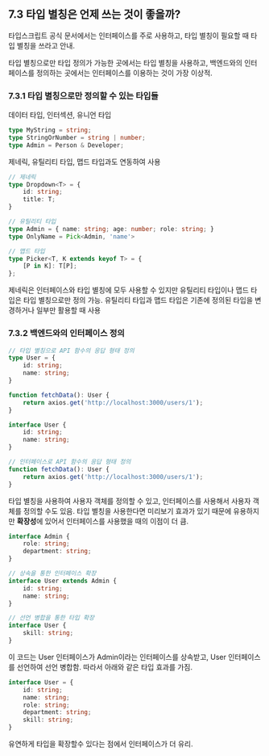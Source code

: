 ## 7.3 타입 별칭은 언제 쓰는 것이 좋을까?

타입스크립트 공식 문서에서는 인터페이스를 주로 사용하고, 타입 별칭이 필요할 때 타입 별칭을 쓰라고 안내.

타입 별칭으로만 타입 정의가 가능한 곳에서는 타입 별칭을 사용하고, 백엔드와의 인터페이스를 정의하는 곳에서는 인터페이스를 이용하는 것이 가장 이상적.



### 7.3.1 타입 별칭으로만 정의할 수 있는 타입들

데이터 타입, 인터섹션, 유니언 타입

```typescript
type MyString = string;
type StringOrNumber = string | number;
type Admin = Person & Developer;
```



제네릭, 유틸리티 타입, 맵드 타입과도 연동하여 사용

```typescript
// 제네릭
type Dropdown<T> = {
    id: string;
    title: T;
}

// 유틸리티 타입
type Admin = { name: string; age: number; role: string; }
type OnlyName = Pick<Admin, 'name'>

// 맵드 타입
type Picker<T, K extends keyof T> = {
    [P in K]: T[P];
};
```

제네릭은 인터페이스와 타입 별칭에 모두 사용할 수 있지만 유틸리티 타입이나 맵드 타입은 타입 별칭으로만 정의 가능. 유틸리티 타입과 맵드 타입은 기존에 정의된 타입을 변경하거나 일부만 활용할 때 사용



### 7.3.2 백엔드와의 인터페이스 정의

```typescript
// 타입 별칭으로 API 함수의 응답 형태 정의
type User = {
    id: string;
    name: string;
}

function fetchData(): User {
    return axios.get('http://localhost:3000/users/1');
}

interface User {
    id: string;
    name: string;
}

// 인터페이스로 API 함수의 응답 형태 정의
function fetchData(): User {
    return axios.get('http://localhost:3000/users/1');
}
```

타입 별칭을 사용하여 사용자 객체를 정의할 수 있고, 인터페이스를 사용해서 사용자 객체를 정의할 수도 있음. 타입 별칭을 사용한다면 미리보기 효과가 있기 때문에 유용하지만 **확장성**에 있어서 인터페이스를 사용했을 때의 이점이 더 큼.



```typescript
interface Admin {
    role: string;
    department: string;
}

// 상속을 통한 인터페이스 확장
interface User extends Admin {
    id: string;
    name: string;
}

// 선언 병합을 통한 타입 확장
interface User {
    skill: string;
}
```

이 코드는 User 인터페이스가 Admin이라는 인터페이스를 상속받고, User 인터페이스를 선언하여 선언 병합함. 따라서 아래와 같은 타입 효과를 가짐.

```typescript
interface User = {
    id: string;
    name: string;
    role: string;
    department: string;
    skill: string;
}
```

유연하게 타입을 확장할수 있다는 점에서 인터페이스가 더 유리.
